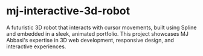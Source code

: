 # mj-interactive-3d-robot
A futuristic 3D robot that interacts with cursor movements, built using Spline and embedded in a sleek, animated portfolio. This project showcases MJ Abbasi's expertise in 3D web development, responsive design, and interactive experiences.
